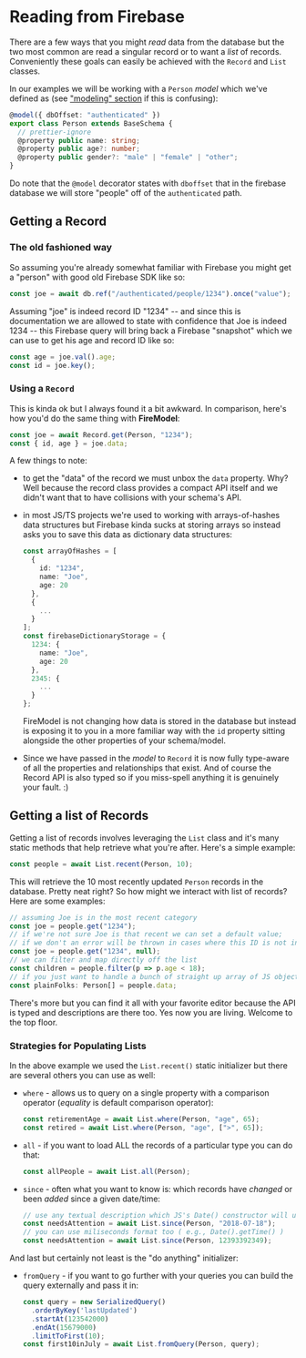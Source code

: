 # Reading from Firebase

There are a few ways that you might _read_ data from the database but the two most common are read a singular record or to want a _list_ of records. Conveniently these goals can easily be achieved with the `Record` and `List` classes. 

In our examples we will be working with a `Person` _model_ which we've defined as (see ["modeling" section](../modeling/) if this is confusing):

```typescript
@model({ dbOffset: "authenticated" })
export class Person extends BaseSchema {
  // prettier-ignore
  @property public name: string;
  @property public age?: number;
  @property public gender?: "male" | "female" | "other";
}
```

Do note that the `@model` decorator states with `dboffset` that in the firebase database we will store "people" off of the `authenticated` path.

## Getting a Record

### The old fashioned way

So assuming you're already somewhat familiar with Firebase you might get a "person" with good old Firebase SDK like so:

```typescript
const joe = await db.ref("/authenticated/people/1234").once("value");
```

Assuming "joe" is indeed record ID "1234" -- and since this is documentation we are allowed to state with confidence that Joe is indeed 1234 -- this Firebase query will bring back a Firebase "snapshot" which we can use to get his age and record ID like so:

```typescript
const age = joe.val().age;
const id = joe.key();
```

### Using a `Record`

This is kinda ok but I always found it a bit awkward. In comparison, here's how you'd do the same thing with **FireModel**:

```typescript
const joe = await Record.get(Person, "1234");
const { id, age } = joe.data;
```

A few things to note:

- to get the "data" of the record we must unbox the `data` property. Why? Well because the record class provides a compact API itself and we didn't want that to have collisions with your schema's API.
- in most JS/TS projects we're used to working with arrays-of-hashes data structures but Firebase kinda sucks at storing arrays so instead asks you to save this data as dictionary data structures:

  ```typescript
  const arrayOfHashes = [
    {
      id: "1234",
      name: "Joe",
      age: 20
    },
    {
      ...
    }
  ];
  const firebaseDictionaryStorage = {
    1234: {
      name: "Joe",
      age: 20
    },
    2345: {
      ...
    }
  };
  ```

  FireModel is not changing how data is stored in the database but instead is exposing it to you in a more familiar way with the `id` property sitting alongside the other properties of your schema/model.

- Since we have passed in the _model_ to `Record` it is now fully type-aware of all the properties and relationships that exist. And of course the Record API is also typed so if you miss-spell anything it is genuinely your fault. :)




## Getting a list of Records

Getting a list of records involves leveraging the `List` class and it's many static methods that help retrieve what you're after. Here's a simple example:

```typescript
const people = await List.recent(Person, 10);
```

This will retrieve the 10 most recently updated `Person` records in the database. Pretty neat right? So how might we interact with list of records? Here are some examples:

```typescript
// assuming Joe is in the most recent category
const joe = people.get("1234");
// if we're not sure Joe is that recent we can set a default value;
// if we don't an error will be thrown in cases where this ID is not in memory
const joe = people.get("1234", null);
// we can filter and map directly off the list
const children = people.filter(p => p.age < 18);
// if you just want to handle a bunch of straight up array of JS objects
const plainFolks: Person[] = people.data;
```

There's more but you can find it all with your favorite editor because the API is typed and descriptions are there too. Yes now you are living. Welcome to the top floor.

### Strategies for Populating Lists

In the above example we used the `List.recent()` static initializer but there are several others you can use as well:

- `where` - allows us to query on a single property with a comparison operator (_equality_ is default comparison operator):

  ```typescript
  const retirementAge = await List.where(Person, "age", 65);
  const retired = await List.where(Person, "age", [">", 65]);
  ```

- `all` - if you want to load ALL the records of a particular type you can do that:

  ```typescript
  const allPeople = await List.all(Person);
  ```

- `since` - often what you want to know is: which records have _changed_ or been _added_ since a given date/time:

  ```typescript
  // use any textual description which JS's Date() constructor will understand
  const needsAttention = await List.since(Person, "2018-07-18");
  // you can use miliseconds format too ( e.g., Date().getTime() )
  const needsAttention = await List.since(Person, 12393392349);
  ```

And last but certainly not least is the "do anything" initializer:

- `fromQuery` - if you want to go further with your queries you can build the query externally and pass it in:

  ```typescript
  const query = new SerializedQuery()
    .orderByKey('lastUpdated')
    .startAt(123542000)
    .endAt(15679000)
    .limitToFirst(10);
  const first10inJuly = await List.fromQuery(Person, query);
  ```
